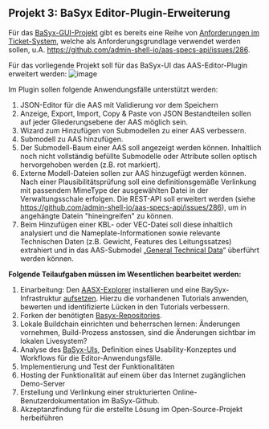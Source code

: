 ## Projekt 3: **BaSyx Editor-Plugin-Erweiterung**

Für das [BaSyx-GUI-Projekt](https://github.com/eclipse-basyx/basyx-aas-web-ui) gibt es bereits eine Reihe von [Anforderungen im Ticket-System](https://github.com/eclipse-basyx/basyx-applications/issues/240), welche als Anforderungsgrundlage verwendet werden sollen, u.A. 
https://github.com/admin-shell-io/aas-specs-api/issues/286. 

Für das vorliegende Projekt soll für das BaSyx-UI das AAS-Editor-Plugin erweitert werden: 
![image](https://github.com/user-attachments/assets/34d6e4bf-d1eb-443f-98cb-9d3f75068bf2)    

Im Plugin sollen folgende Anwendungsfälle unterstützt werden:
1. JSON-Editor für die AAS mit Validierung vor dem Speichern
2. Anzeige, Export, Import, Copy & Paste von JSON Bestandteilen sollen auf jeder Gliederungsebene der AAS möglich sein.
3. Wizard zum Hinzufügen von Submodellen zu einer AAS verbessern.
4. Submodell zu AAS hinzufügen.
5. Der Submodell-Baum einer AAS soll angezeigt werden können. Inhaltlich noch nicht vollständig befüllte Submodelle oder Attribute sollen optisch hervorgehoben werden (z.B. rot markiert).
6. Externe Modell-Dateien sollen zur AAS hinzugefügt werden können. Nach einer Plausibilitätsprüfung soll eine definitionsgemäße Verlinkung mit passendem MimeType der ausgewählten Datei in der Verwaltungsschale erfolgen. Die REST-API soll erweitert werden (siehe https://github.com/admin-shell-io/aas-specs-api/issues/286), um in angehängte Datein "hineingreifen" zu können. 
7. Beim Hinzufügen einer KBL- oder VEC-Datei soll diese inhaltlich analysiert und die Nameplate-Informationen sowie relevante Technischen Daten (z.B. Gewicht, Features des Leitungssatzes) extrahiert und in das AAS-Submodel „[General Technical Data](https://github.com/admin-shell-io/submodel-templates/tree/main/published/Technical_Data/1/2)“ überführt werden können.

**Folgende Teilaufgaben müssen im Wesentlichen bearbeitet werden:**

1. Einarbeitung: Den [AASX-Explorer](https://github.com/eclipse-aaspe/package-explorer/releases) installieren und eine BaySyx-Infrastruktur [aufsetzen](https://basyx.org/get-started/introduction). Hierzu die vorhandenen Tutorials anwenden, bewerten und identifizierte Lücken in den Tutorials verbessern.
2. Forken der benötigten [Basyx-Repositories](https://github.com/eclipse-basyx/basyx-aas-web-ui).
3. Lokale Buildchain einrichten und beherrschen lernen: Änderungen vornehmen, Build-Prozess anstossen, sind die Änderungen sichtbar im lokalen Livesystem?
4. Analyse des [BaSyx-UIs](https://wiki.basyx.org/en/latest/content/user_documentation/basyx_components/web_ui/index.html), Definition eines Usability-Konzeptes und Workflows für die Editor-Anwendungsfälle.
5. Implementierung und Test der Funktionalitäten
6. Hosting der Funktionalität auf einem über das Internet zugänglichen Demo-Server
8. Erstellung und Verlinkung einer strukturierten Online-Benutzerdokumentation im BaSyx-Github.
9. Akzeptanzfindung für die erstellte Lösung im Open-Source-Projekt herbeiführen
